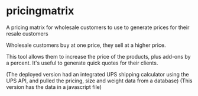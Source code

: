 # pricingmatrix
A pricing matrix for wholesale customers to use to generate prices for their resale customers

Wholesale customers buy at one price, they sell at a higher price. 

This tool allows them to increase the price of the products, plus add-ons by a percent. 
It's useful to generate quick quotes for their clients.

(The deployed version had an integrated UPS shipping calculator using the UPS API, and pulled the pricing, size and weight data from a database)
(This version has the data in a javascript file)
